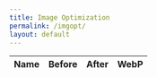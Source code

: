```yaml
---
title: Image Optimization
permalink: /imgopt/
layout: default
---
```


| Name | Before | After | WebP |
| ---  | ------:| -----:| ----:|
